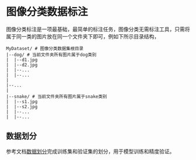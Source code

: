 # 图像分类数据标注

图像分类标注是一项最基础，最简单的标注任务，图像分类无需标注工具，只需将属于同一类的图片放在同一个文件夹下即可，例如下所示目录结构，
```
MyDataset/ # 图像分类数据集根目录
|--dog/ # 当前文件夹所有图片属于dog类别
|  |--d1.jpg
|  |--d2.jpg
|  |--...
|  |--...
|
|--...
|
|--snake/ # 当前文件夹所有图片属于snake类别
|  |--s1.jpg
|  |--s2.jpg
|  |--...
|  |--...
```

## 数据划分

参考文档[数据划分](../split.md)完成训练集和验证集的划分，用于模型训练和精度验证。
